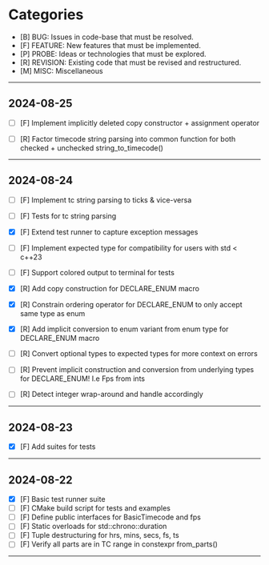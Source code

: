 # Categories

- [B]      BUG: Issues in code-base that must be resolved.
- [F]  FEATURE: New features that must be implemented.
- [P]    PROBE: Ideas or technologies that must be explored.
- [R] REVISION: Existing code that must be revised and restructured.
- [M]     MISC: Miscellaneous

___

## 2024-08-25

- [ ] [F] Implement implicitly deleted copy constructor + assignment operator

- [ ] [R] Factor timecode string parsing into common function for both checked + unchecked string_to_timecode()

___

## 2024-08-24

- [ ] [F] Implement tc string parsing to ticks & vice-versa
- [ ] [F] Tests for tc string parsing
- [X] [F] Extend test runner to capture exception messages
- [ ] [F] Implement expected type for compatibility for users with std < c++23
- [ ] [F] Support colored output to terminal for tests

- [X] [R] Add copy construction for DECLARE_ENUM macro
- [X] [R] Constrain ordering operator for DECLARE_ENUM to only accept same type as enum
- [X] [R] Add implicit conversion to enum variant from enum type for DECLARE_ENUM macro
- [ ] [R] Convert optional types to expected types for more context on errors
- [ ] [R] Prevent implicit construction and conversion from underlying types for DECLARE_ENUM! I.e Fps from ints
- [ ] [R] Detect integer wrap-around and handle accordingly

___

## 2024-08-23

- [X] [F] Add suites for tests

___

## 2024-08-22

- [X] [F] Basic test runner suite
- [ ] [F] CMake build script for tests and examples
- [ ] [F] Define public interfaces for BasicTimecode and fps
- [ ] [F] Static overloads for std::chrono::duration
- [ ] [F] Tuple destructuring for hrs, mins, secs, fs, ts
- [ ] [F] Verify all parts are in TC range in constexpr from_parts()

___
